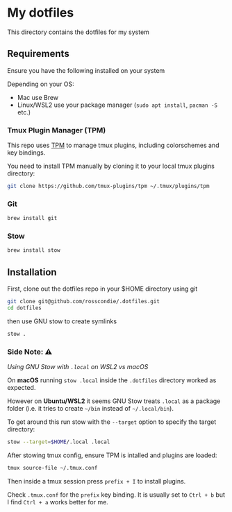# My dotfiles

This directory contains the dotfiles for my system

## Requirements

Ensure you have the following installed on your system

Depending on your OS:

- Mac use Brew 
- Linux/WSL2 use your package manager (`sudo apt install`, `pacman -S` etc.)

### Tmux Plugin Manager (TPM)

This repo uses [TPM](https://github.com/tmux-plugins/tpm) to manage tmux plugins, including colorschemes and key bindings.

You need to install TPM manually by cloning it to your local tmux plugins directory:

```bash
git clone https://github.com/tmux-plugins/tpm ~/.tmux/plugins/tpm
```

### Git

```bash
brew install git
```

### Stow

```bash
brew install stow
```

## Installation

First, clone out the dotfiles repo in your $HOME directory using git

```bash
git clone git@github.com/rosscondie/.dotfiles.git
cd dotfiles
```

then use GNU stow to create symlinks

```bash
stow .
```

### Side Note: ⚠️

*Using GNU Stow with `.local` on WSL2 vs macOS*

On **macOS** running `stow .local` inside the `.dotfiles` directory worked as expected.

However on **Ubuntu/WSL2** it seems GNU Stow treats `.local` as a package folder (i.e. it tries to create `~/bin` instead of `~/.local/bin`).

To get around this run stow with the `--target` option to specify the target directory:

```bash
stow --target=$HOME/.local .local
```

After stowing tmux config, ensure TPM is intalled and plugins are loaded:

```bash
tmux source-file ~/.tmux.conf
```

Then inside a tmux session press `prefix + I` to install plugins.

Check `.tmux.conf` for the `prefix` key binding. It is usually set to `Ctrl + b` but I find `Ctrl + a` works better for me.
